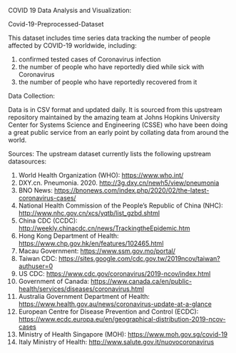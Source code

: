 COVID 19 Data Analysis and Visualization:

Covid-19-Preprocessed-Dataset

This dataset includes time series data tracking the number of people affected by COVID-19 worldwide, including:

1. confirmed tested cases of Coronavirus infection
2. the number of people who have reportedly died while sick with Coronavirus
3. the number of people who have reportedly recovered from it

Data Collection:

Data is in CSV format and updated daily. It is sourced from this upstream repository maintained by the amazing team at Johns Hopkins University Center for Systems Science and Engineering (CSSE) who have been doing a great public service from an early point by collating data from around the world.

Sources:
The upstream dataset currently lists the following upstream datasources:

1. World Health Organization (WHO): https://www.who.int/
2. DXY.cn. Pneumonia. 2020. http://3g.dxy.cn/newh5/view/pneumonia
3. BNO News: https://bnonews.com/index.php/2020/02/the-latest-coronavirus-cases/
4. National Health Commission of the People’s Republic of China (NHC): http://www.nhc.gov.cn/xcs/yqtb/list_gzbd.shtml
5. China CDC (CCDC): http://weekly.chinacdc.cn/news/TrackingtheEpidemic.htm
6. Hong Kong Department of Health: https://www.chp.gov.hk/en/features/102465.html
7. Macau Government: https://www.ssm.gov.mo/portal/
8. Taiwan CDC: https://sites.google.com/cdc.gov.tw/2019ncov/taiwan?authuser=0
9. US CDC: https://www.cdc.gov/coronavirus/2019-ncov/index.html
10. Government of Canada: https://www.canada.ca/en/public-health/services/diseases/coronavirus.html
11. Australia Government Department of Health: https://www.health.gov.au/news/coronavirus-update-at-a-glance
12. European Centre for Disease Prevention and Control (ECDC): https://www.ecdc.europa.eu/en/geographical-distribution-2019-ncov-cases
13. Ministry of Health Singapore (MOH): https://www.moh.gov.sg/covid-19
14. Italy Ministry of Health: http://www.salute.gov.it/nuovocoronavirus
